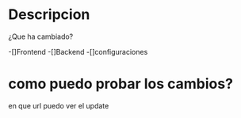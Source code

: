 # Descripcion
¿Que ha cambiado?


-[]Frontend
-[]Backend
-[]configuraciones 

# como puedo probar los cambios?
en que url  puedo ver el update
